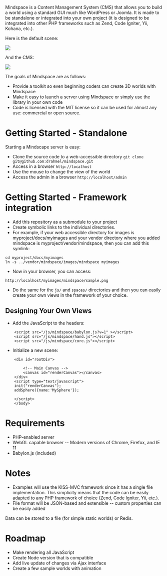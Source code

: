 Mindspace is a Content Management System (CMS) that allows you to build a world using a standard GUI much like WordPress or Joomla. It is made to be standalone or integrated into your own project (it is designed to be integrated into other PHP frameworks such as Zend, Code Igniter, Yii, Kohana, etc.).

Here is the default scene:

<img src="https://raw.github.com/drahmel/mindspace/master/images/mindspace/sample.png" />

And the CMS:

<img src="https://raw.github.com/drahmel/mindspace/master/images/mindspace/sample_admin.png" />

The goals of Mindspace are as follows:

* Provide a toolkit so even beginning coders can create 3D worlds with Mindspace
* Make it easy to launch a server using Mindspace or simply use the library in your own code
* Code is licensed with the MIT license so it can be used for almost any use: commercial or open source.

# Getting Started - Standalone

Starting a Mindscape server is easy:

* Clone the source code to a web-accessible directory
		```git clone git@github.com:drahmel/mindspace.git ```
* Access in a browser
		```http://localhost```
* Use the mouse to change the view of the world 
* Access the admin in a browser
		```http://localhost/admin```

# Getting Started - Framework integration

* Add this repository as a submodule to your project
* Create symbolic links to the individual directories.
* For example, if your web accessible directory for images is myproject/docs/myimages and your vendor directory where you added mindspace is myproject/vendor/mindspace, then you can add this symlink:

```
cd myproject/docs/myimages
ln -s ../vendor/mindspace/images/mindspace myimages
```

* Now in your browser, you can access:

```http://localhost/myimages/mindspace/sample.png```

* Do the same for the ```js/``` and ```spaces/``` directories and then you can easily create your own views in the framework of your choice.

## Designing Your Own Views

* Add the JavaScript to the headers:

```
    <script src="/js/mindspace/babylon.js?v=1" ></script>
    <script src="/js/mindspace/hand.js"></script>
    <script src="/js/mindspace/core.js"></script>
```

* Initialize a new scene:

```
    <div id="rootDiv">

        <!-- Main Canvas -->
        <canvas id="renderCanvas"></canvas>
    </div>
    <script type="text/javascript">
    init("renderCanvas");
    addSphere({name:'MySphere'});

    </script>
    </body>
```

# Requirements

* PHP-enabled server
* WebGL capable browser -- Modern versions of Chrome, Firefox, and IE 11
* Babylon.js (included)

# Notes

* Examples will use the KISS-MVC framework since it has a single file implementation. This simplicity means that the code can be easily adapted to any PHP framework of choice (Zend, Code Igniter, Yii, etc.).
* File format will be JSON-based and extensible -- custom properties can be easily added

Data can be stored to a file (for simple static worlds) or Redis.

# Roadmap

* Make rendering all JavaScript
* Create Node version that is compatible
* Add live update of changes via Ajax interface
* Create a few sample worlds with animation


